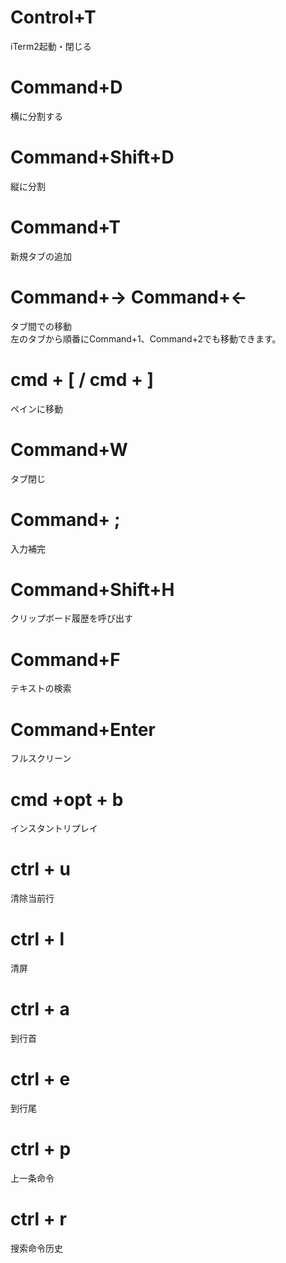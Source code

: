 
# Control+T

iTerm2起動・閉じる

# Command+D

横に分割する

# Command+Shift+D

縦に分割

# Command+T

新規タブの追加

# Command+→   Command+←

タブ間での移動\
左のタブから順番にCommand+1、Command+2でも移動できます。

# cmd + [  / cmd + ]

ペインに移動

# Command+W

タブ閉じ

# Command+ ;

入力補完

# Command+Shift+H

クリップボード履歴を呼び出す

# Command+F

テキストの検索

# Command+Enter

フルスクリーン

# cmd +opt + b

インスタントリプレイ

# ctrl + u

清除当前行

# ctrl + l

清屏

# ctrl + a

到行首

# ctrl + e

到行尾

# ctrl + p

上一条命令

# ctrl + r

搜索命令历史
